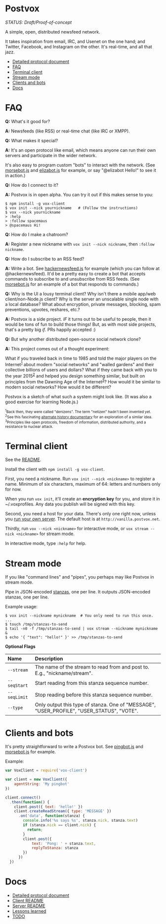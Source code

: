 Postvox
==========
*STATUS: Draft/Proof-of-concept*

A simple, open, distributed newsfeed network.

It takes inspiration from email, IRC, and Usenet on the one hand; and Twitter,
Facebook, and Instagram on the other.  It's real-time, and all that jazz.

- [Detailed protocol document](Protocol.md)
- [FAQ](#faq)
- [Terminal client](#terminal-client)
- [Stream mode](#stream-mode)
- [Clients and bots](#clients-and-bots)
- [Docs](#docs)


FAQ
======

**Q:** What's it good for?

**A:** Newsfeeds (like RSS) or real-time chat (like IRC or XMPP).

**Q:** What makes it special?

**A:** It's an open protocol like email, which means anyone can run their own
servers and participate in the wider network.

It's also easy to program custom "bots" to interact with the network.  (See
[morsebot.js](./vox-client/examples/morsebot.js) and
[elizabot.js](https://github.com/spacemaus/vox-elizabot) for example, or say
"@elizabot Hello!" to see it in action.)

**Q:** How do I connect to it?

**A:** Postvox is in open alpha.  You can try it out if this makes sense to you:

    $ npm install -g vox-client
    $ vox init --nick yournickname   # (Follow the instructions)
    $ vox --nick yournickname
    > :help
    > :follow spacemaus
    > @spacemaus Hi!

**Q:** How do I make a chatroom?

**A:** Register a new nickname with `vox init --nick nickname`, then `:follow nickname`.

**Q:** How do I subscribe to an RSS feed?

**A:** Write a bot.  See [hackernewsfeed.js](https://github.com/spacemaus/vox-hackernewsfeed) for example (which you can follow at @hackernewsfeed).  It'd be a pretty easy to create a bot that accepts commands to subscribe to and unsubscribe from RSS feeds.  (See [morsebot.js](./vox-client/examples/morsebot.js) for an example of a bot that responds to commands.)

**Q:** Why is the UI a lousy terminal client?  Why isn't there a mobile app/web
client/non-Node.js client?  Why is the server an unscalable single node with a
local database?  What about encryption, private messages, blocking, spam
preventions, upvotes, reshares, etc.?

**A:** Postvox is a side project.  *IF* it turns out to be useful to people,
then it would be tons of fun to build those things!  But, as with most side
projects, that's a pretty big *if*.  PRs happily accepted :)

**Q:** But why another distributed open-source social network clone?

**A:** This project comes out of a thought experiment:

What if you traveled back in time to 1985 and told the major players on the
Internet<sup>[1](#footnote-1)</sup> about modern "social networks" and "walled
gardens" and their collective billions of users and dollars?  What if they came
back with you to the year 2015<sup>[2](#footnote-2)</sup> and helped you design
something similar, but built on principles from the Dawning Age of the
Internet<sup>[3](#footnote-3)</sup>? How would it be similar to modern social
networks? How would it be different?

Postvox is a sketch of what such a system might look like.  (It was also a good
exercise for learning Node.js.)

<sup><a name="footnote-1"></a><sup>1</sup>Back then, they were called "denizens".  The term "netizen" hadn't been invented yet.</sup><br>
<sup><a name="footnote-2"></a><sup>2</sup>See this fascinating [alternate history documentary](http://backtothefuture.wikia.com/wiki/2015) for an exploration of a similar idea.</sup><br>
<sup><a name="footnote-3"></a><sup>3</sup>Principles like open protocols, freedom of information, distributed authority, and a resistance to nuclear attack.</sup>


Terminal client
==================
See the [README](./vox-client/README.md).

Install the client with `npm install -g vox-client`.

First, you need a nickname.  Run `vox init --nick <nickname>` to register a
name. Minimum of six characters, maximum of 64: letters and numbers only for
now.

When you run `vox init`, it'll create an **encryption key** for you, and store
it in ~/.voxprofiles.  Any data you publish will be signed with this key.

Second, you need a host for your data.  There's only one right now, unless you
[run your own server](vox-server/README.md).  The default host is at
`http://vanilla.postvox.net`.

Thirdly, run `vox --nick <nickname>` for interactive mode, or
`vox stream --nick <nickname>` for stream mode.

In interactive mode, type `:help` for help.


Stream mode
==============
If you like "command lines" and "pipes", you perhaps may like Postvox in stream
mode.

Pipe in JSON-encoded [stanzas](./Protocol.md#5-stanzas), one per line.  It
outputs JSON-encoded stanzas, one per line.

Example usage:

    $ vox init --nickname mynickname  # You only need to run this once.
    ...
    $ touch /tmp/stanzas-to-send
    $ tail -n0 -f /tmp/stanzas-to-send | vox stream --nickname mynickname &
    $ echo '{ "text": "hello!" }' >> /tmp/stanzas-to-send


**Optional Flags**

Name | Description
:----|:-----------
`--stream` | The name of the stream to read from and post to.  E.g., "nickname/stream".
`--seqStart` | Start reading from this stanza sequence number.
`--seqLimit` | Stop reading before this stanza sequence number.
`--type` | Only output this type of stanza.  One of "MESSAGE", "USER_PROFILE", "USER_STATUS", "VOTE".


Clients and bots
===================
It's pretty straightforward to write a Postvox bot.  See [pingbot.js](./vox-client/examples/pingbot.js) and [morsebot.js](./vox-client/examples/morsebot.js) for example.

Example:

```js
var VoxClient = require('vox-client')

var client = new VoxClient({
    agentString: 'My pingbot'
})

client.connect()
  .then(function() {
    client.post({ text: 'hello!' })
    client.createReadStream({ type: 'MESSAGE' })
      .on('data', function(stanza) {
        console.info('%s says %s', stanza.nick, stanza.text)
        if (stanza.nick == client.nick) {
          return;
        }
        client.post({
            text: 'Pong: ' + stanza.text,
            replyToStanza: stanza
        })
      })
  })
```


Docs
=======
- [Detailed protocol document](Protocol.md)
- [Client README](./vox-client/README.md)
- [Server README](./vox-server/README.md)
- [Lessons learned](Lessons-learned.md)
- [TODO](TODO.md)
